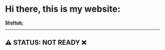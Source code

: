# Hi there, this is my website:
**[ShyHub;](https://dudushy.github.io/)**

---

## :warning: STATUS: **NOT READY :x:**
